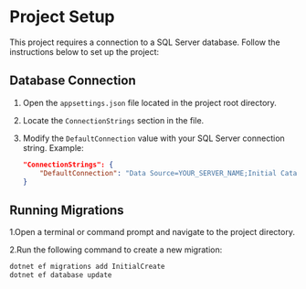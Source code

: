 # Project Setup

This project requires a connection to a SQL Server database. Follow the instructions below to set up the project:

## Database Connection

1. Open the `appsettings.json` file located in the project root directory.

2. Locate the `ConnectionStrings` section in the file.

3. Modify the `DefaultConnection` value with your SQL Server connection string. Example:

   ```json
   "ConnectionStrings": {
       "DefaultConnection": "Data Source=YOUR_SERVER_NAME;Initial Catalog=YOUR_DATABASE_NAME;User ID=YOUR_USERNAME;Password=YOUR_PASSWORD;"
   }
## Running Migrations
1.Open a terminal or command prompt and navigate to the project directory.

2.Run the following command to create a new migration:
   ```csharp
   dotnet ef migrations add InitialCreate
   dotnet ef database update

 
